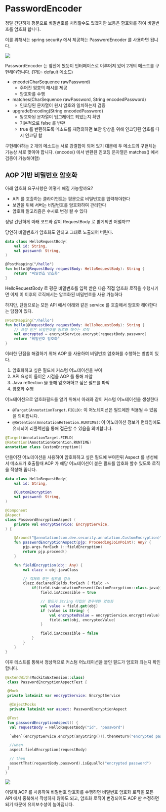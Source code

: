 # PasswordEncoder

정말 간단하게 평문으로 비밀번호를 처리할수도 있겠지만 보통은 함호롸를 하여 비밀번호를 암호화 합니다.

이를 위해서는 spring security 에서 제공하는 PasswordEncoder 를 사용하면 됩니다.

![](https://velog.velcdn.com/images/asdcz11/post/800fb1c7-83f2-4a71-90e8-0bcfea3c44d1/image.png)

PasswordEncoder 는 앞전에 봤듯이 인터페이스로 이루어져 있어 2개의 메소드를 구현해야합니다. (1개는 default 메소드)

- encode(CharSequence rawPassword)
  - 주어진 암호의 해시를 제공
  - 암호화를 수행
- matches(CharSequence rawPassword, String encodedPassword)
  - 인코딩된 문자열이 원시 암호와 일치하는지 검증
- upgradeEncoding(String encodedPassword)
  - 암호화된 문자열이 업그레이드 되었는지 확인
  - 기본적으로 false 를 반환
  - true 를 반환하도록 메소드를 재정의하면 보안 향상을 위해 인코딩된 암호를 다시 인코딩 함

구현해야하는 2 개의 메소드는 서로 강결합이 되어 있기 대문에 두 메소드의 구현체는 기능상 서로 맞아야 합니다.
(encode() 에서 반환된 인코딩 문자열은 matches() 에서 검증이 가능해야함)

## AOP 기반 비밀번호 암호화

아래 암호화 요구사항은 어떻게 해결 가능할까요?
- API 를 호출하는 클라이언트는 평문으로 비밀번호를 입력해야한다
- 보안을 위해 서버는 비밀번호를 암호화하여 관리한다
- 암호화 알고리즘은 수시로 변경 될 수 있다

정말 간단하게 아래 코드와 같이 RequestBody 로 받게되면 어떨까??

당연히 비밀번호가 암호화도 안되고 그대로 노출되어 버린다.

```kotlin
data class HelloRequestBody(
    val id: String,
    val password: String,
)

@PostMapping("/hello")
fun hello(@RequestBody requestBody: HelloRequestBody): String {
    return "비밀번호 암호화"
}    
```
HelloRequestBody 로 평문 비밀번호를 입력 받은 다음 직접 암호화 로직을 수행시키면 이제 이 이후의 로직에서는 암호화된 비밀번호를 사용 가능하다

하지만, 단점으로는 모든 API 에서 아래와 같은 service 를 호출해서 암호화 해야한다는 담점이 있다.

```kotlin
@PostMapping("/hello")
fun hello(@RequestBody requestBody: HelloRequestBody): String {
    // 요청 받은 비밀번호를 암호화 해주는 로직
    val encrypted = encryptService.encrypt(requestBody.password)
    return "비밀번호 암호화"
}  
```
이러한 단점을 해결하기 위해 AOP 를 사용하여 비밀번호 암호화를 수행하는 방법이 있다.

1. 암호화하고 싶은 필드에 커스텀 어노테이션을 부여
2. API 요청이 들어온 시점을 AOP 를 통해 파알
3. Java reflection 을 통해 암호화하고 싶은 필드를 파악
4. 암호화 수행

어노테이션으로 암호화필드를 알기 위해서 아래와 같이 커스텀 어노테이션을 생성한다
- `@Target(AnnotationTarget.FIELD)`: 이 어노테이션은 필드에만 적용될 수 있음을 의미합니다.
- `@Retention(AnnotationRetention.RUNTIME)`: 이 어노테이션 정보가 런타임에도 유지되어 리플렉션을 통해 접근할 수 있음을 의미합니다.

```kotlin
@Target(AnnotationTarget.FIELD)
@Retention(AnnotationRetention.RUNTIME)
annotation class CustomEncryption()
```

만들어진 어노테이션을 사용하여 암호화하고 싶은 필드에 부여한뒤 Aspect 를 생성해서 메소드가 호출될때 AOP 가 해당 어노테이션이 붙은 필드를 암호화 할수 있도록 로직을 작성해 줍니다.

```kotlin
data class HelloRequestBody(
    val id: String,

    @CustomEncryption
    val password: String,
)
```
```kotlin
@Component
@Aspect
class PasswordEncryptionAspect (
    private val encryptService: EncryptService,
) {

    @Around("@annotation(com.dev.security.annotation.CustomEncryption)")
    fun passwordEncryptionAspect(pjp: ProceedingJoinPoint): Any? {
        pjp.args.forEach (::fieldEncryption)
        return pjp.proceed()
    }

    fun fieldEncryption(obj: Any) {
        val clazz = obj.javaClass

        // 객체의 모든 필드를 검사
        clazz.declaredFields.forEach { field ->
            if(field.isAnnotationPresent(CustomEncryption::class.java)) {
                field.isAccessible = true

                // 필드가 String 타입인 경우에만 암호화
                val value = field.get(obj)
                if (value is String) {
                    val encryptedValue = encryptService.encrypt(value)
                    field.set(obj, encryptedValue)
                }

                field.isAccessible = false
            }
        }
    }
}
```

이후 테스트를 통해서 정상적으로 커스텀 어노테이션을 붙인 필드가 암호화 되는지 확인합니다.

```kotlin
@ExtendWith(MockitoExtension::class)
 class PasswordEncryptionAspectTest {

 @Mock
 private lateinit var encryptService: EncryptService

  @InjectMocks
  private lateinit var aspect: PasswordEncryptionAspect

 @Test
 fun passwordEncryptionAspect() {
  val requestBody = HelloRequestBody("id", "password")

  `when`(encryptService.encrypt(anyString())).thenReturn("encrypted password")

  //when
  aspect.fieldEncryption(requestBody)

  // then
  assertThat(requestBody.password).isEqualTo("encrypted password")
 }
}
```

![](https://velog.velcdn.com/images/asdcz11/post/3fd4f3dc-80c9-4f94-adc9-3d9190495aa7/image.png)

이렇게 AOP 를 사용하여 비밀번호 암호화를 수행하면 비밀번호 암호화 로직을 모든 API 에서 중복해서 작성하지 않아도 되고, 암호화 로직이 변경되어도 AOP 만 수정하면 되기 때문에 유지보수성이 높아집니다.